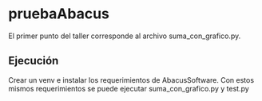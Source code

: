 # pruebaAbacus

El primer punto del taller corresponde al archivo suma_con_grafico.py.

## Ejecución

Crear un venv e instalar los requerimientos de AbacusSoftware. Con estos mismos requerimientos se puede ejecutar suma_con_grafico.py y test.py

